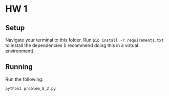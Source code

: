 # HW 1

## Setup
Navigate your terminal to this folder. Run `pip install -r requirements.txt` to install the dependencies (I recommend doing this in a virtual environment).

## Running
Run the following:

```bash
python3 problem_8_2.py
```